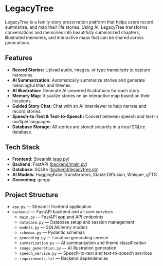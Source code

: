 # LegacyTree

LegacyTree is a family story preservation platform that helps users record, summarize, and map their life stories. Using AI, LegacyTree transforms conversations and memories into beautifully summarized chapters, illustrated memories, and interactive maps that can be shared across generations.

## Features

- **Record Stories:** Upload audio, images, or type transcripts to capture memories.
- **AI Summarization:** Automatically summarize stories and generate meaningful titles and themes.
- **AI Illustration:** Generate AI-powered illustrations for each story.
- **Memory Map:** Visualize stories on an interactive map based on their locations.
- **Guided Story Chat:** Chat with an AI interviewer to help narrate and record stories.
- **Speech-to-Text & Text-to-Speech:** Convert between speech and text in multiple languages.
- **Database Storage:** All stories are stored securely in a local SQLite database.

## Tech Stack

- **Frontend:** Streamlit ([app.py](app.py))
- **Backend:** FastAPI ([backend/main.py](backend/main.py))
- **Database:** SQLite ([backend/legacytree.db](backend/legacytree.db))
- **AI Models:** HuggingFace Transformers, Stable Diffusion, Whisper, gTTS
- **Geocoding:** geopy


## Project Structure

- `app.py` — Streamlit frontend application
- `backend/` — FastAPI backend and all core services
    - `main.py` — FastAPI app and API endpoints
    - `database.py` — Database setup and session management
    - `models.py` — SQLAlchemy models
    - `schemas.py` — Pydantic schemas
    - `geocoding.py` — Location geocoding service
    - `summarization.py` — AI summarization and theme classification
    - `image_generation.py` — AI illustration generation
    - `speech_service.py` — Speech-to-text and text-to-speech services
    - `requirements.txt` — Backend dependencies
